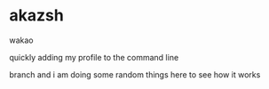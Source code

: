 # akazsh
wakao

quickly adding my profile to the command line 

branch
and i am doing some random things here to see how it works